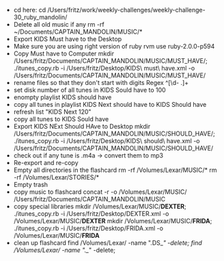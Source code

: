 * cd here:
cd /Users/fritz/work/weekly-challenges/weekly-challenge-30_ruby_mandolin/
* Delete all old music if any
rm -rf  ~/Documents/CAPTAIN_MANDOLIN/MUSIC/*
* Export KIDS Must have to the Desktop
* Make sure you are using right version of ruby
rvm use ruby-2.0.0-p594
* Copy Must have to Computer
mkdir /Users/fritz/Documents/CAPTAIN_MANDOLIN/MUSIC/MUST_HAVE/; ./itunes_copy.rb -i /Users/fritz/Desktop/KIDS\ must\ have.xml -o /Users/fritz/Documents/CAPTAIN_MANDOLIN/MUSIC/MUST_HAVE/
* rename files so that they don't start with digits
Regex ^[\d- .]+
* set disk number of all tunes in KIDS Sould have to 100
* enompty playlist KIDS should have
* copy all tunes in playlist KIDS Next should have to KIDS Should have
* refresh list "KIDS Next 120"
* copy all tunes to KIDS Sould have
* Export KIDS NExt Should HAve to Desktop
mkdir /Users/fritz/Documents/CAPTAIN_MANDOLIN/MUSIC/SHOULD_HAVE/; ./itunes_copy.rb -i /Users/fritz/Desktop/KIDS\ should\ have.xml -o /Users/fritz/Documents/CAPTAIN_MANDOLIN/MUSIC/SHOULD_HAVE/
* check out if any tune is .m4a -> convert them to mp3
* Re-export and re-copy
* Empty all directories in the flashcard
rm -rf /Volumes/Lexar/MUSIC/*
rm -rf /Volumes/Lexar/STORIES/*
* Empty trash
* copy music to flashcard
concat -r -o /Volumes/Lexar/MUSIC/ /Users/fritz/Documents/CAPTAIN_MANDOLIN/MUSIC
* copy special libraries
mkdir /Volumes/Lexar/MUSIC/__DEXTER__; ./itunes_copy.rb -i /Users/fritz/Desktop/DEXTER.xml -o /Volumes/Lexar/MUSIC/__DEXTER__
mkdir /Volumes/Lexar/MUSIC/__FRIDA__; ./itunes_copy.rb -i /Users/fritz/Desktop/FRIDA.xml -o /Volumes/Lexar/MUSIC/__FRIDA__
* clean up flashcard
 find /Volumes/Lexar/  -name ".DS_*" -delete; find /Volumes/Lexar/  -name "._*" -delete;
